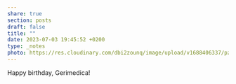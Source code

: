 ```yaml
---
share: true
section: posts
draft: false
title: ""
date: 2023-07-03 19:45:52 +0200
type: _notes
photo: https://res.cloudinary.com/dbi2zounq/image/upload/v1688406337/pzi7szrsosqi6enwvty3.jpg
---
```


Happy birthday, Gerimedica!
